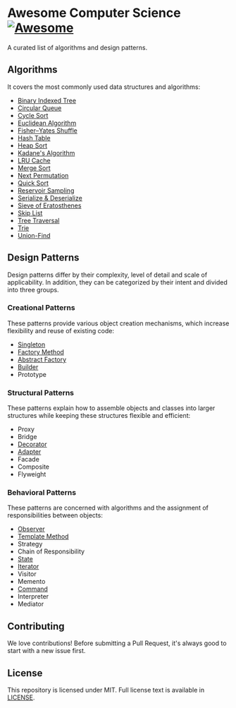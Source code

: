 # Awesome Computer Science [![Awesome](https://cdn.rawgit.com/sindresorhus/awesome/d7305f38d29fed78fa85652e3a63e154dd8e8829/media/badge.svg)](https://github.com/sindresorhus/awesome)
A curated list of algorithms and design patterns.

## Algorithms
It covers the most commonly used data structures and algorithms:
- [Binary Indexed Tree](https://github.com/necusjz/awesome-cs/blob/main/algorithms/binary_indexed_tree.py)
- [Circular Queue](https://github.com/necusjz/awesome-cs/blob/main/algorithms/circular_queue.py)
- [Cycle Sort](https://github.com/necusjz/awesome-cs/blob/main/algorithms/cycle_sort.py)
- [Euclidean Algorithm](https://github.com/necusjz/awesome-cs/blob/main/algorithms/euclidean.py)
- [Fisher–Yates Shuffle](https://github.com/necusjz/awesome-cs/blob/main/algorithms/fisher_yates.py)
- [Hash Table](https://github.com/necusjz/awesome-cs/blob/main/algorithms/hash_table.py)
- [Heap Sort](https://github.com/necusjz/awesome-cs/blob/main/algorithms/heap_sort.py)
- [Kadane's Algorithm](https://github.com/necusjz/awesome-cs/blob/main/algorithms/kadane.py)
- [LRU Cache](https://github.com/necusjz/awesome-cs/blob/main/algorithms/lru_cache.py)
- [Merge Sort](https://github.com/necusjz/awesome-cs/blob/main/algorithms/merge_sort.py)
- [Next Permutation](https://github.com/necusjz/awesome-cs/blob/main/algorithms/next_permutation.py)
- [Quick Sort](https://github.com/necusjz/awesome-cs/blob/main/algorithms/quick_sort.py)
- [Reservoir Sampling](https://github.com/necusjz/awesome-cs/blob/main/algorithms/reservoir_sampling.py)
- [Serialize & Deserialize](https://github.com/necusjz/awesome-cs/blob/main/algorithms/codec.py)
- [Sieve of Eratosthenes](https://github.com/necusjz/awesome-cs/blob/main/algorithms/sieve_of_eratosthenes.py)
- [Skip List](https://github.com/necusjz/awesome-cs/blob/main/algorithms/skip_list.py)
- [Tree Traversal](https://github.com/necusjz/awesome-cs/blob/main/algorithms/iterative_traversal.py)
- [Trie](https://github.com/necusjz/awesome-cs/blob/main/algorithms/trie.py)
- [Union-Find](https://github.com/necusjz/awesome-cs/blob/main/algorithms/union_find.py)

## Design Patterns
Design patterns differ by their complexity, level of detail and scale of applicability. In addition, they can be categorized by their intent and divided into three groups.

### Creational Patterns
These patterns provide various object creation mechanisms, which increase flexibility and reuse of existing code:
- [Singleton](https://github.com/necusjz/awesome-cs/blob/main/design_patterns/singleton.cc)
- [Factory Method](https://github.com/necusjz/awesome-cs/blob/main/design_patterns/factory_method.cc)
- [Abstract Factory](https://github.com/necusjz/awesome-cs/blob/main/design_patterns/abstract_factory.cc)
- [Builder](https://github.com/necusjz/awesome-cs/blob/main/design_patterns/builder.cc)
- Prototype

### Structural Patterns
These patterns explain how to assemble objects and classes into larger structures while keeping these structures flexible and efficient:
- Proxy
- Bridge
- [Decorator](https://github.com/necusjz/awesome-cs/blob/main/design_patterns/decorator.cc)
- [Adapter](https://github.com/necusjz/awesome-cs/blob/main/design_patterns/adapter.cc)
- Facade
- Composite
- Flyweight

### Behavioral Patterns
These patterns are concerned with algorithms and the assignment of responsibilities between objects:
- [Observer](https://github.com/necusjz/awesome-cs/blob/main/design_patterns/observer.cc)
- [Template Method](https://github.com/necusjz/awesome-cs/blob/main/design_patterns/template_method.cc)
- Strategy
- Chain of Responsibility
- [State](https://github.com/necusjz/awesome-cs/blob/main/design_patterns/state.cc)
- [Iterator](https://github.com/necusjz/awesome-cs/blob/main/design_patterns/iterator.cc)
- Visitor
- Memento
- [Command](https://github.com/necusjz/awesome-cs/blob/main/design_patterns/command.cc)
- Interpreter
- Mediator

## Contributing
We love contributions! Before submitting a Pull Request, it's always good to start with a new issue first.

## License
This repository is licensed under MIT. Full license text is available in [LICENSE](https://github.com/necusjz/awesome-cs/blob/main/LICENSE).
